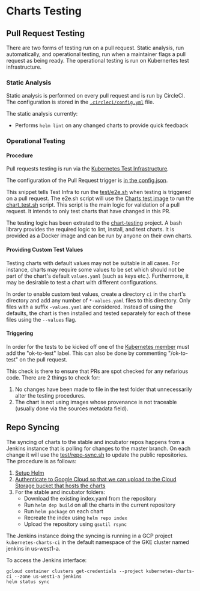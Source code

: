 # Charts Testing

## Pull Request Testing

There are two forms of testing run on a pull request. Static analysis, run
automatically, and operational testing, run when a maintainer flags a pull
request as being ready. The operational testing is run on Kubernertes test
infrastructure.

### Static Analysis

Static analysis is performed on every pull request and is run by CircleCI. The
configuration is stored in the [`.circleci/config.yml`](../.circleci/config.yml)
file.

The static analysis currently:

* Performs `helm lint` on any changed charts to provide quick feedback

### Operational Testing

#### Procedure

Pull requests testing is run via the [Kubernetes Test Infrastructure](https://github.com/kubernetes/test-infra).

The configuration of the Pull Request trigger is [in the config.json](https://github.com/kubernetes/test-infra/blob/827797c54b48295045698465b437f463ca9276c2/jobs/config.json#L10285).

This snippet tells Test Infra to run the [test/e2e.sh](https://github.com/kubernetes/charts/blob/master/test/e2e.sh)
when testing is triggered on a pull request. The e2e.sh script will use the [Charts test image](https://github.com/kubernetes/charts/blob/master/test/Dockerfile)
to run the [chart_test.sh](https://github.com/kubernetes-helm/chart-testing/blob/master/chart_test.sh) script. This script
is the main logic for validation of a pull request. It intends to only test charts that have changed in this PR.

The testing logic has been extrated to the [chart-testing](https://github.com/kubernetes-helm/chart-testing) project. A bash library provides the required logic to lint, install, and test charts. It is provided as a Docker image and can be run by anyone on their own charts.

#### Providing Custom Test Values

Testing charts with default values may not be suitable in all cases. For instance, charts may require some values to be set which should not be part of the chart's default `values.yaml` (such as keys etc.). Furthermore, it may be desirable to test a chart with different configurations.

In order to enable custom test values, create a directory `ci` in the chart's directory and add any number of `*-values.yaml` files to this directory. Only files with a suffix `-values.yaml` are considered. Instead of using the defaults, the chart is then installed and tested separately for each of these files using the `--values` flag.

#### Triggering

In order for the tests to be kicked off one of the
[Kubernetes member](https://github.com/orgs/kubernetes/people) must add the
"ok-to-test" label. This can also be done by commenting "/ok-to-test" on the pull request.

This check is there to ensure that PRs are spot checked for any nefarious code. There are 2 things to check for:

1. No changes have been made to file in the test folder that unnecessarily alter the testing procedures.
1. The chart is not using images whose provenance is not traceable (usually done via the sources metadata field).

## Repo Syncing

The syncing of charts to the stable and incubator repos happens from a Jenkins instance that is polling for changes
to the master branch. On each change it will use the [test/repo-sync.sh](https://github.com/kubernetes/charts/blob/master/test/repo-sync.sh)
to update the public repositories. The procedure is as follows:

1. [Setup Helm](https://github.com/kubernetes/charts/blob/master/test/repo-sync.sh#L16)
1. [Authenticate to Google Cloud so that we can upload to the Cloud Storage bucket that hosts the charts](https://github.com/kubernetes/charts/blob/master/test/repo-sync.sh#L27)
1. For the stable and incubator folders:
   - Download the existing index.yaml from the repository
   - Run `helm dep build` on all the charts in the current repository
   - Run `helm package` on each chart
   - Recreate the index using `helm repo index`
   - Upload the repository using `gsutil rsync`

The Jenkins instance doing the syncing is running in a GCP project
`kubernetes-charts-ci` in the default namespace of the GKE cluster named
jenkins in us-west1-a.

To access the Jenkins interface:
```shell
gcloud container clusters get-credentials --project kubernetes-charts-ci --zone us-west1-a jenkins
helm status sync
```
